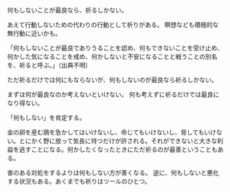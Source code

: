 何もしないことが最良なら、祈るしかない。

あえて行動しないための代わりの行動として祈りがある。
瞑想なども積極的な無行動に近いかも。

「何もしないことが最良でありうることを認め、何もできないことを受け止め、何かした気になることを戒め、何かしないと不安になることと戦うことの別名を、祈ると呼ぶ。」（出典不明）

ただ祈るだけでは何にもならないが、何もしないのが最良なら祈るしかない。

まずは何が最良なのか考えないといけない。
何も考えずに祈るだけでは最良になり得ない。

「何もしない」を肯定する。

金の卵を産む鶏を急かしてはいけないし、命じてもいけないし、脅してもいけない。とにかく野に放って気長に待つだけが許される。それができないと大きな利益を逃すことになる。何かしたくなったときにただ祈るのが最善ということもある。

害のある対処をするよりは何もしない方が善くなる。
逆に、何もしないと悪化する状況もある。あくまでも祈りはツールのひとつ。
